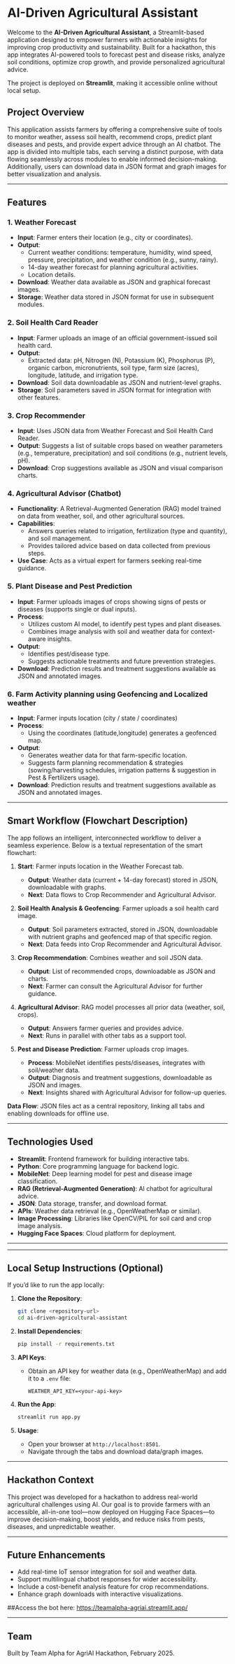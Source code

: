 # AI-Driven Agricultural Assistant

Welcome to the **AI-Driven Agricultural Assistant**, a Streamlit-based application designed to empower farmers with actionable insights for improving crop productivity and sustainability. Built for a hackathon, this app integrates AI-powered tools to forecast pest and disease risks, analyze soil conditions, optimize crop growth, and provide personalized agricultural advice.  

The project is deployed on **Streamlit**, making it accessible online without local setup.

## Project Overview

This application assists farmers by offering a comprehensive suite of tools to monitor weather, assess soil health, recommend crops, predict plant diseases and pests, and provide expert advice through an AI chatbot. The app is divided into multiple tabs, each serving a distinct purpose, with data flowing seamlessly across modules to enable informed decision-making. Additionally, users can download data in JSON format and graph images for better visualization and analysis.

---

## Features

### 1. Weather Forecast
- **Input**: Farmer enters their location (e.g., city or coordinates).
- **Output**:
  - Current weather conditions: temperature, humidity, wind speed, pressure, precipitation, and weather condition (e.g., sunny, rainy).
  - 14-day weather forecast for planning agricultural activities.
  - Location details.
- **Download**: Weather data available as JSON and graphical forecast images.
- **Storage**: Weather data stored in JSON format for use in subsequent modules.

### 2. Soil Health Card Reader
- **Input**: Farmer uploads an image of an official government-issued soil health card.
- **Output**:
  - Extracted data: pH, Nitrogen (N), Potassium (K), Phosphorus (P), organic carbon, micronutrients, soil type, farm size (acres), longitude, latitude, and irrigation type.
- **Download**: Soil data downloadable as JSON and nutrient-level graphs.
- **Storage**: Soil parameters saved in JSON format for integration with other features.

### 3. Crop Recommender
- **Input**: Uses JSON data from Weather Forecast and Soil Health Card Reader.
- **Output**: Suggests a list of suitable crops based on weather parameters (e.g., temperature, precipitation) and soil conditions (e.g., nutrient levels, pH).
- **Download**: Crop suggestions available as JSON and visual comparison charts.

### 4. Agricultural Advisor (Chatbot)
- **Functionality**: A Retrieval-Augmented Generation (RAG) model trained on data from weather, soil, and other agricultural sources.
- **Capabilities**:
  - Answers queries related to irrigation, fertilization (type and quantity), and soil management.
  - Provides tailored advice based on data collected from previous steps.
- **Use Case**: Acts as a virtual expert for farmers seeking real-time guidance.

### 5. Plant Disease and Pest Prediction
- **Input**: Farmer uploads images of crops showing signs of pests or diseases (supports single or dual inputs).
- **Process**:
  - Utilizes custom AI model, to identify pest types and plant diseases.
  - Combines image analysis with soil and weather data for context-aware insights.
- **Output**:
  - Identifies pest/disease type.
  - Suggests actionable treatments and future prevention strategies.
- **Download**: Prediction results and treatment suggestions available as JSON and annotated images.

### 6. Farm Activity planning using Geofencing and Localized weather
- **Input**: Farmer inputs location (city / state / coordinates)
- **Process**:
  - Using the coordinates (latitude,longitude) generates a geofenced map.
- **Output**:
  - Generates weather data for that farm-specific location.
  - Suggests farm planning recommendation & strategies (sowing/harvesting schedules, irrigation patterns & suggestion in Pest & Fertilizers usage).
- **Download**: Prediction results and treatment suggestions available as JSON and annotated images.

---

## Smart Workflow (Flowchart Description)

The app follows an intelligent, interconnected workflow to deliver a seamless experience. Below is a textual representation of the smart flowchart:

1. **Start**: Farmer inputs location in the Weather Forecast tab.
   - **Output**: Weather data (current + 14-day forecast) stored in JSON, downloadable with graphs.
   - **Next**: Data flows to Crop Recommender and Agricultural Advisor.

2. **Soil Health Analysis & Geofencing**: Farmer uploads a soil health card image.
   - **Output**: Soil parameters extracted, stored in JSON, downloadable with nutrient graphs and geofenced map of that specific region.
   - **Next**: Data feeds into Crop Recommender and Agricultural Advisor.

3. **Crop Recommendation**: Combines weather and soil JSON data.
   - **Output**: List of recommended crops, downloadable as JSON and charts.
   - **Next**: Farmer can consult the Agricultural Advisor for further guidance.

4. **Agricultural Advisor**: RAG model processes all prior data (weather, soil, crops).
   - **Output**: Answers farmer queries and provides advice.
   - **Next**: Runs in parallel with other tabs as a support tool.

5. **Pest and Disease Prediction**: Farmer uploads crop images.
   - **Process**: MobileNet identifies pests/diseases, integrates with soil/weather data.
   - **Output**: Diagnosis and treatment suggestions, downloadable as JSON and images.
   - **Next**: Insights shared with Agricultural Advisor for follow-up queries.

**Data Flow**: JSON files act as a central repository, linking all tabs and enabling downloads for offline use.

---

## Technologies Used

- **Streamlit**: Frontend framework for building interactive tabs.
- **Python**: Core programming language for backend logic.
- **MobileNet**: Deep learning model for pest and disease image classification.
- **RAG (Retrieval-Augmented Generation)**: AI chatbot for agricultural advice.
- **JSON**: Data storage, transfer, and download format.
- **APIs**: Weather data retrieval (e.g., OpenWeatherMap or similar).
- **Image Processing**: Libraries like OpenCV/PIL for soil card and crop image analysis.
- **Hugging Face Spaces**: Cloud platform for deployment.

---


---

## Local Setup Instructions (Optional)

If you’d like to run the app locally:

1. **Clone the Repository**:
   ```bash
   git clone <repository-url>
   cd ai-driven-agricultural-assistant
   ```

2. **Install Dependencies**:
   ```bash
   pip install -r requirements.txt
   ```

3. **API Keys**:
   - Obtain an API key for weather data (e.g., OpenWeatherMap) and add it to a `.env` file:
     ```
     WEATHER_API_KEY=<your-api-key>
     ```

4. **Run the App**:
   ```bash
   streamlit run app.py
   ```

5. **Usage**:
   - Open your browser at `http://localhost:8501`.
   - Navigate through the tabs and download data/graph images.

---

## Hackathon Context

This project was developed for a hackathon to address real-world agricultural challenges using AI. Our goal is to provide farmers with an accessible, all-in-one tool—now deployed on Hugging Face Spaces—to improve decision-making, boost yields, and reduce risks from pests, diseases, and unpredictable weather.

---

## Future Enhancements

- Add real-time IoT sensor integration for soil and weather data.
- Support multilingual chatbot responses for wider accessibility.
- Include a cost-benefit analysis feature for crop recommendations.
- Enhance graph downloads with interactive visualizations.

##Access the bot here:
https://teamalpha-agriai.streamlit.app/

---

## Team

Built by Team Alpha for AgriAI Hackathon, February 2025.

